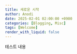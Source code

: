 ```yaml
---
title: 새로운 시작
author: Anodi
date: 2025-02-01 02:00:00 +0900
categories: [Blogging, Misc]
tags: [Welcome]
render_with_liquid: false
---
```


테스트 내용
